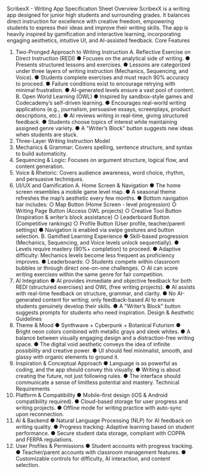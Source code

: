 ScribexX - Writing App Specification Sheet 
Overview 
ScribexX is a writing app designed for junior high students and surrounding grades. It balances 
direct instruction for excellence with creative freedom, empowering students to express 
their ideas and improve their writing skills. The app is heavily inspired by gamification and 
interactive learning, incorporating engaging aesthetics, intuitive UI, and AI-assisted feedback. 
Core Features 
1. Two-Pronged Approach to Writing Instruction 
A. Reflective Exercise on Direct Instruction (REDI) 
● Focuses on the analytical side of writing. 
● Presents structured lessons and exercises. 
● Lessons are categorized under three layers of writing instruction (Mechanics, 
Sequencing, and Voice). 
● Students complete exercises and must reach 90% accuracy to proceed. 
● Failure conditions exist to encourage retrying with minimal frustration. 
● AI-generated levels ensure a vast pool of content. 
B. Open World Learning (OWL) 
● Inspired by sandbox-style games and Codecademy’s self-driven learning. 
● Encourages real-world writing applications (e.g., journalism, persuasive essays, 
screenplays, product descriptions, etc.). 
● AI reviews writing in real-time, giving structured feedback. 
● Students choose topics of interest while maintaining assigned genre variety. 
● A "Writer’s Block" button suggests new ideas when students are stuck. 
2. Three-Layer Writing Instruction Model 
1. Mechanics & Grammar: Covers spelling, sentence structure, and syntax to build 
automaticity. 
2. Sequencing & Logic: Focuses on argument structure, logical flow, and content 
generation. 
3. Voice & Rhetoric: Covers audience awareness, word choice, rhythm, and persuasive 
techniques. 
3. UI/UX and Gamification 
A. Home Screen & Navigation 
● The home screen resembles a mobile game level map. 
● A seasonal theme refreshes the map’s aesthetic every few months. 
● Bottom navigation bar includes: 
○ Map Button (Home Screen - level progression) 
○ Writing Page Button (Access OWL projects) 
○ Creative Tool Button (Inspiration & writer’s block assistance) 
○ Leaderboard Button (Competitive rankings) 
○ Profile Button (User profile, teacher/parent settings) 
● Navigation is enabled via swipe gestures and button selection. 
B. Gamified Learning Experience 
● Skill-based progression (Mechanics, Sequencing, and Voice levels unlock 
sequentially). 
● Levels require mastery (90%+ completion) to proceed. 
● Adaptive difficulty: Mechanics levels become less frequent as proficiency improves. 
● Leaderboards: 
○ Students compete within classroom bubbles or through direct one-on-one 
challenges. 
○ AI can score writing exercises within the same genre for fair competition. 
4. AI Integration 
● AI provides immediate and objective feedback for both REDI (structured exercises) 
and OWL (free writing projects). 
● AI assists with real-time feedback on structure, grammar, and clarity. 
● No AI-generated content for writing; only feedback-based AI to ensure students 
genuinely develop their skills. 
● A "Writer’s Block" button suggests prompts for students who need inspiration. 
Design & Aesthetic Guidelines 
1. Theme & Mood 
● Synthwave + Cyberpunk + Botanical Futurism 
● Bright neon colors combined with metallic grays and sleek whites. 
● A balance between visually engaging design and a distraction-free writing space. 
● The digital void aesthetic conveys the idea of infinite possibility and creative power. 
● UI should feel minimalist, smooth, and glassy with organic elements to ground it. 
2. Inspiration & Conceptual Approach 
● Language is as powerful as coding, and the app should convey this visually. 
● Writing is about creating the future, not just following rules. 
● The interface should communicate a sense of limitless potential and mastery. 
Technical Requirements 
1. Platform & Compatibility 
● Mobile-first design (iOS & Android compatibility required). 
● Cloud-based storage for user progress and writing projects. 
● Offline mode for writing practice with auto-sync upon reconnection. 
2. AI & Backend 
● Natural Language Processing (NLP) for AI feedback on writing quality. 
● Progress tracking: Adaptive learning based on student performance. 
● Secure student data storage, compliant with COPPA and FERPA regulations. 
3. User Profiles & Permissions 
● Student accounts with progress tracking. 
● Teacher/parent accounts with classroom management features. 
● Customizable controls for difficulty, AI interaction, and content selection.